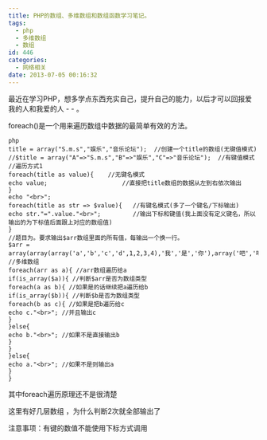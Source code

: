 ```yaml
---
title: PHP的数组、多维数组和数组函数学习笔记。
tags:
  - php
  - 多维数组
  - 数组
id: 446
categories:
  - 网络相关
date: 2013-07-05 00:16:32
---
```


最近在学习PHP，想多学点东西充实自己，提升自己的能力，以后才可以回报爱我的人和我爱的人 - - 。

foreach()是一个用来遍历数组中数据的最简单有效的方法。

```
php
title = array("S.m.s","娱乐","音乐论坛");  //创建一个title的数组(无键值模式)
//$title = array("A"=>"S.m.s","B"=>"娱乐","C"=>"音乐论坛");  //有键值模式
//遍历方式1
foreach(title as value){    //无键名模式
echo value;                     //直接把title数组的数据从左到右依次输出
}
echo "<br>";
foreach(title as str => $value){   //有键名模式(多了一个键名/下标输出)
echo str."=".value."<br>";         //输出下标和键值(我上面没有定义键名，所以输出的为下标值后面跟上对应的数组值)
}
//题目为。要求输出$arr数组里面的所有值，每输出一个换一行。
$arr = array(array(array('a','b','c','d',1,2,3,4),'我','是','你'),array('吧','吧')); //多维数组
foreach(arr as a){ //arr数组遍历给a
if(is_array($a)){ //判断$arr是否为数组类型
foreach(a as b){ //如果是的话继续把a遍历给b
if(is_array($b)){ //判断$b是否为数组类型
foreach(b as c){ //如果是把b遍历给c
echo c."<br>"; //并且输出c
}
}else{
echo b."<br>"; //如果不是直接输出b
}
}
}else{
echo a."<br>"; //如果不是则输出a
}
}
```

其中foreach遍历原理还不是很清楚

这里有好几层数组 ，为什么判断2次就全部输出了

注意事项：有键的数值不能使用下标方式调用